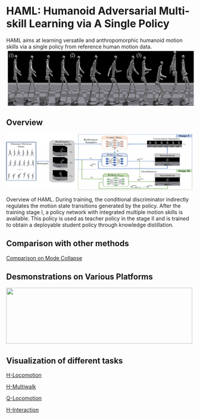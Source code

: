 # HAML: Humanoid Adversarial Multi-skill Learning via A Single Policy
HAML aims at learning versatile and anthropomorphic humanoid motion skills via a single policy from reference human motion data.
<img src="./images/poster.png" width="600" height="150">

## Overview

<img src="./images/framework_corl.png" width="500" height="150">

Overview of HAML. During training, the conditional discriminator indirectly regulates the motion state transitions generated by the policy. After the training stage I, a policy network with integrated multiple motion skills is available. This policy is used as teacher policy in the stage II and is trained to obtain a deployable student policy through knowledge distillation.

## Comparison with other methods
[Comparison on Mode Collapse](https://www.youtube.com/embed/HYGar8W2-is?autoplay=1&vq=hd1080)

## Desmonstrations on Various Platforms
<img src="./images/demo.png" width="500" height="150">

## Visualization of different tasks
[H-Locomotion](https://www.youtube.com/embed/R9PvCrNR4i8?autoplay=1&vq=hd1080)

[H-Multiwalk](https://www.youtube.com/embed/FYt_6veKqSk?autoplay=1&vq=hd1080)

[Q-Locomotion](https://www.youtube.com/embed/pDW9RemLs1c?autoplay=1&vq=hd1080)

[H-Interaction](https://www.youtube.com/embed/L6fuWg8MHTY?autoplay=1&vq=hd1080)

